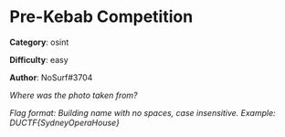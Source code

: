 Pre-Kebab Competition
============

**Category**: osint

**Difficulty**: easy

**Author**: NoSurf#3704

_Where was the photo taken from?_

_Flag format: Building name with no spaces, case insensitive. Example: DUCTF{SydneyOperaHouse}_
